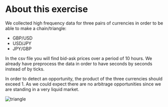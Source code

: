 # About this exercise

We collected high frequency data for three pairs of currencies in order to be able to make a chain/triangle:
- GBP/USD
- USD/JPY
- JPY/GBP

In the csv file you will find bid-ask prices over a period of 10 hours. We already have preprocess the data in order to have seconds by seconds instead of by ticks.

In order to detect an opportunity, the product of the three currencies should exceed 1.
As we could expect there are no arbitrage opportunities since we are standing in a very liquid market.

![triangle](https://user-images.githubusercontent.com/36447056/36248592-571c82bc-1238-11e8-83e8-56e0b116b740.jpg)
